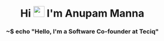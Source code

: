 <h1 align="center">Hi <img src="https://raw.githubusercontent.com/iampavangandhi/iampavangandhi/master/gifs/Hi.gif" width="30px"> I'm Anupam Manna</h1>
<h3 align="center">~$ echo "Hello, I'm a Software Co-founder at Teciq"</h3>
